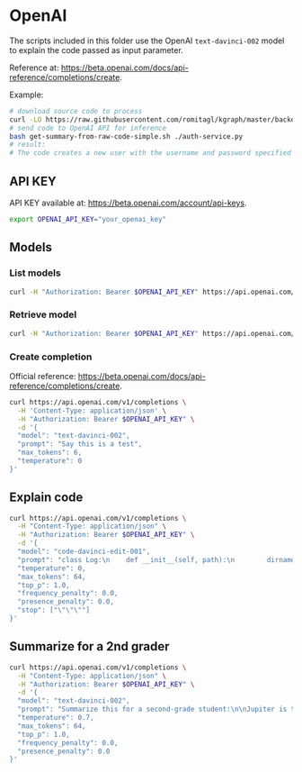 # OpenAI

The scripts included in this folder use the OpenAI `text-davinci-002` model to explain the code passed as input parameter.

Reference at: <https://beta.openai.com/docs/api-reference/completions/create>.

Example:

```bash
# download source code to process
curl -LO https://raw.githubusercontent.com/romitagl/kgraph/master/backend/hasura/auth/src/auth-service.py
# send code to OpenAI API for inference
bash get-summary-from-raw-code-simple.sh ./auth-service.py
# result:
# The code creates a new user with the username and password specified in the input. The user is given the role 'registred_user'.
```

## API KEY

API KEY available at: <https://beta.openai.com/account/api-keys>.

```bash
export OPENAI_API_KEY="your_openai_key"
```

## Models

### List models

```bash
curl -H "Authorization: Bearer $OPENAI_API_KEY" https://api.openai.com/v1/models
```

### Retrieve model

```bash
curl -H "Authorization: Bearer $OPENAI_API_KEY" https://api.openai.com/v1/models/code-davinci-edit-001
```

### Create completion

Official reference: <https://beta.openai.com/docs/api-reference/completions/create>.

```bash
curl https://api.openai.com/v1/completions \
  -H 'Content-Type: application/json' \
  -H "Authorization: Bearer $OPENAI_API_KEY" \
  -d '{
  "model": "text-davinci-002",
  "prompt": "Say this is a test",
  "max_tokens": 6,
  "temperature": 0
}'
```

## Explain code

```bash
curl https://api.openai.com/v1/completions \
  -H "Content-Type: application/json" \
  -H "Authorization: Bearer $OPENAI_API_KEY" \
  -d '{
  "model": "code-davinci-edit-001",
  "prompt": "class Log:\n    def __init__(self, path):\n        dirname = os.path.dirname(path)\n        os.makedirs(dirname, exist_ok=True)\n        f = open(path, \"a+\")\n\n        # Check that the file is newline-terminated\n        size = os.path.getsize(path)\n        if size > 0:\n            f.seek(size - 1)\n            end = f.read(1)\n            if end != \"\\n\":\n                f.write(\"\\n\")\n        self.f = f\n        self.path = path\n\n    def log(self, event):\n        event[\"_event_id\"] = str(uuid.uuid4())\n        json.dump(event, self.f)\n        self.f.write(\"\\n\")\n\n    def state(self):\n        state = {\"complete\": set(), \"last\": None}\n        for line in open(self.path):\n            event = json.loads(line)\n            if event[\"type\"] == \"submit\" and event[\"success\"]:\n                state[\"complete\"].add(event[\"id\"])\n                state[\"last\"] = event\n        return state\n\n\"\"\"\nHeres what the above class is doing:\n1.",
  "temperature": 0,
  "max_tokens": 64,
  "top_p": 1.0,
  "frequency_penalty": 0.0,
  "presence_penalty": 0.0,
  "stop": ["\"\"\""]
}'
```

## Summarize for a 2nd grader

```bash
curl https://api.openai.com/v1/completions \
  -H "Content-Type: application/json" \
  -H "Authorization: Bearer $OPENAI_API_KEY" \
  -d '{
  "model": "text-davinci-002",
  "prompt": "Summarize this for a second-grade student:\n\nJupiter is the fifth planet from the Sun and the largest in the Solar System. It is a gas giant with a mass one-thousandth that of the Sun, but two-and-a-half times that of all the other planets in the Solar System combined. Jupiter is one of the brightest objects visible to the naked eye in the night sky, and has been known to ancient civilizations since before recorded history. It is named after the Roman god Jupiter.[19] When viewed from Earth, Jupiter can be bright enough for its reflected light to cast visible shadows,[20] and is on average the third-brightest natural object in the night sky after the Moon and Venus.",
  "temperature": 0.7,
  "max_tokens": 64,
  "top_p": 1.0,
  "frequency_penalty": 0.0,
  "presence_penalty": 0.0
}'
```

